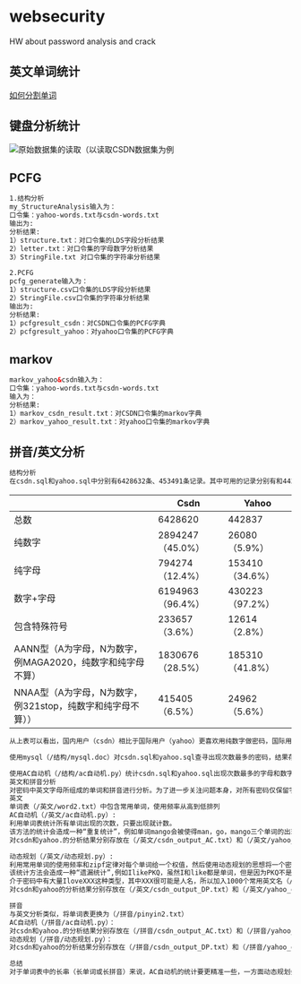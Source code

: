 # websecurity
HW about password analysis and crack

## 英文单词统计

[如何分割单词](https://stackoverflow.com/questions/8870261/how-to-split-text-without-spaces-into-list-of-words)

## 键盘分析统计

![原始数据集的读取（以读取CSDN数据集为例](https://img-blog.csdnimg.cn/20201113104940620.png?x-oss-process=image/watermark,type_ZmFuZ3poZW5naGVpdGk,shadow_10,text_aHR0cHM6Ly9ibG9nLmNzZG4ubmV0L211c2tldGVlcl9taWxr,size_16,color_FFFFFF,t_70#pic_center)

## PCFG
```html
1.结构分析
my_StructureAnalysis输入为：
口令集：yahoo-words.txt与csdn-words.txt
输出为:
分析结果:
1）structure.txt：对口令集的LDS字段分析结果
2）letter.txt：对口令集的字母数字分析结果
3）StringFile.txt 对口令集的字符串分析结果

2.PCFG
pcfg_generate输入为：
1）structure.csv口令集的LDS字段分析结果
2）StringFile.csv口令集的字符串分析结果
输出为:
分析结果:
1）pcfgresult_csdn：对CSDN口令集的PCFG字典
2）pcfgresult_yahoo：对yahoo口令集的PCFG字典
```

## markov
```html
markov_yahoo&csdn输入为：
口令集：yahoo-words.txt与csdn-words.txt
输入为：
分析结果:
1）markov_csdn_result.txt：对CSDN口令集的markov字典
2）markov_yahoo_result.txt：对yahoo口令集的markov字典
```

## 拼音/英文分析
```html
结构分析
在csdn.sql和yahoo.sql中分别有6428632条、453491条记录。其中可用的记录分别有和442837条 使用python（/结构/structure.py）得到下表
```
|	 |Csdn	 |Yahoo |
|--|--|--|
|总数	|6428620 |	442837|
|纯数字	|2894247（45.0%）|	26080（5.9%）|
|纯字母	|794274 （12.4%）|	153410 （34.6%）|
|数字+字母	|6194963 （96.4%）|	430223 （97.2%）|
|包含特殊符号|	233657 （3.6%）|	12614 （2.8%）|
|AANN型（A为字母，N为数字，例MAGA2020，纯数字和纯字母不算）	|1830676 （28.5%）|	185310（41.8%）|
|NNAA型（A为字母，N为数字，例321stop，纯数字和纯字母不算））	|415405（6.5%）	|24962（5.6%）|
```html
从上表可以看出，国内用户（csdn）相比于国际用户（yahoo）更喜欢用纯数字做密码，国际用户（yahoo）比国内用户（csdn）更喜欢用字母做密码。且绝大部分的用户都不会使用特殊字符作为密码。

使用mysql（/结构/mysql.doc）对csdn.sql和yahoo.sql查寻出现次数最多的密码，结果存在/结构（csdn_max.txt,yahoo_max.txt）

使用AC自动机（/结构/ac自动机.py）统计csdn.sql和yahoo.sql出现次数最多的字母和数字，结果存在/结构，其中字母（csdn_alpha.txt,yahoo_alpha.txt），数字（csdn_number.txt,yahoo_number.txt）
英文和拼音分析
对密码中英文字母所组成的单词和拼音进行分析。为了进一步关注问题本身，对所有密码仅保留字母部分（使用python中"".join(filter(str.isalpha,s))命令），除去不包含任何字母的密码，在csdn.sql和yahoo.sql中分别还有3303221，413309条记录，并分别使用AC自动机和动态规划的方法对它们进行英文单词和拼音的分析。
英文
单词表（/英文/word2.txt）中包含常用单词，使用频率从高到低排列
AC自动机（/英文/ac自动机.py）:
利用单词表统计所有单词出现的次数，只要出现就计数。
该方法的统计会造成一种“重复统计”，例如单词mango会被使得man，go，mango三个单词的出现次数都增加1
对csdn和yahoo.的分析结果分别存放在（/英文/csdn_output_AC.txt）和（/英文/yahoo_output_AC.txt）

动态规划（/英文/动态规划.py）:
利用常用单词的使用频率和zipf定律对每个单词给一个权值，然后使用动态规划的思想将一个密码进行权值最大的分割，密码会被看成“一句话”，被算法切割为若干个互不包含的部分，如果切割后的每个部分都是单词表中的单词，则这些切割后单词的出现次数增加1。
该统计方法会造成一种“遗漏统计”,例如IlikePKQ，虽然I和like都是单词，但是因为PKQ不是单词，所以I和like也不会计入出现次数。
介于密码中有大量IloveXXX这种类型，其中XXX很可能是人名，所以加入1000个常用英文名（/英文/name2.txt）进入单词表（/英文/word2.txt）中，同时考虑大小写，一个名字保存三种形式（如ALICE，Alice，alice）。 
对csdn和yahoo的分析结果分别存放在（/英文/csdn_output_DP.txt）和（/英文/yahoo_output_DP.txt）

拼音
与英文分析类似，将单词表更换为（/拼音/pinyin2.txt）
AC自动机（/拼音/ac自动机.py）：
对csdn和yahoo.的分析结果分别存放在（/拼音/csdn_output_AC.txt）和（/拼音/yahoo_output_AC.txt）
动态规划（/拼音/动态规划.py）：
对csdn和yahoo的分析结果分别存放在（/拼音/csdn_output_DP.txt）和（/拼音/yahoo_output_DP.txt）

总结
对于单词表中的长串（长单词或长拼音）来说，AC自动机的统计要更精准一些，一方面动态规划会“遗漏统计”，另一方面长串很难成为其他串的子串，其在语义中出现大概率会作为一个单独的串（单词或拼音）出现，所以此时不太容易造成“重复统计”；而单词表中的短串，例如a，很容易成为其他串（如man）的子串,而从语义上来分析应该要把man看成一个整体而不是m,a,n三个独立的单词，AC自动机会把a出现的所有地方都统计一遍造成“重复统计”，而动态规划算法进行的条件是密码分割的各个部分都要属于单词表，因此a只有被认定为一个独立的单词或拼音时才计入统计，所以对于短串（短单词或短拼音）来说，动态规划的统计要更具备参考意义。
```
